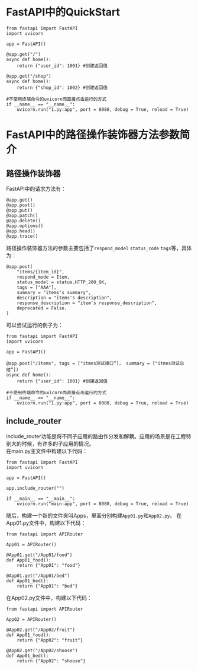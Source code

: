 # FastAPI中的QuickStart


```
from fastapi import FastAPI
import uvicorn

app = FastAPI()

@app.get("/")
async def home():
    return {"user_id": 1001} #创建返回值

@app.get("/shop")
async def home():
    return {"shop_id": 1002} #创建返回值

#不使用终端命令的uvicorn而直接点击运行的方式
if __name__ == "__name__":
    uvicorn.run("1.py:app", port = 8080, debug = True, reload = True)
```

# FastAPI中的路径操作装饰器方法参数简介
## 路径操作装饰器
FastAPI中的请求方法有：
```
@app.get()
@app.post()
@app.put()
@app.patch()
@app.delete()
@app.options()
@app.head()
@app.trace()
```
路径操作装饰器方法的参数主要包括了`respond_model` `status_code` `tags`等，具体为：
```
@app.post(
    "items/{item_id}",
    respond_mode = Item,
    status_model = status.HTTP_200_OK,
    tags = ["AAA"],
    summary = "items's summary",
    description = "items's description",
    response_description = "item's response_description",
    deprecated = False.
)

```
可以尝试运行的例子为：
```
from fastapi import FastAPI
import uvicorn

app = FastAPI()

@app.post("/items", tags = ["itmes测试接口“]， summary = ["itmes测试总结“])
async def home():
    return {"user_id": 1001} #创建返回值

#不使用终端命令的uvicorn而直接点击运行的方式
if __name__ == "__name__":
    uvicorn.run("1.py:app", port = 8080, debug = True, reload = True)
```

## include_router
include_router功能是将不同子应用的路由作分发和解耦。应用的场景是在工程特别大的时候，有许多的子应用的情况。<br>
在main.py主文件中构建以下代码：
```
from fastapi import FastAPI
import uvicorn

app = FastAPI()

app.include_router("")

if __main__ == "__main__":
    uvicorn.run("main:app", port = 8080, debug = True, reload = True)

```
随后，构建一个新的文件夹叫Apps，里面分别构建`App01.py`和`App02.py`。
在App01.py文件中，构建以下代码：
```
from fastapi import APIRouter

App01 = APIRouter()

@App01.get("/App01/food")
def App01_food():
    return {"App01": "food"}

@App01.get("/App01/bed")
def App01_bed():
    return {"App01": "bed"}
```

在App02.py文件中，构建以下代码：
```
from fastapi import APIRouter

App02 = APIRouter()

@App02.get("/App02/fruit")
def App01_food():
    return {"App02": "fruit"}

@App02.get("/App02/shoose")
def App01_bed():
    return {"App02": "shoose"}
```
